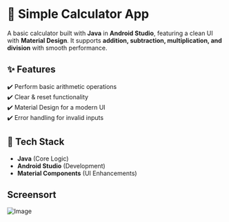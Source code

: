 # 📱 Simple Calculator App  

A basic calculator built with **Java** in **Android Studio**, featuring a clean UI with **Material Design**. It supports **addition, subtraction, multiplication, and division** with smooth performance.  

## ✨ Features  
✔️ Perform basic arithmetic operations  
✔️ Clear & reset functionality  
✔️ Material Design for a modern UI  
✔️ Error handling for invalid inputs  

## 🚀 Tech Stack  
- **Java** (Core Logic)  
- **Android Studio** (Development)  
- **Material Components** (UI Enhancements)


## Screensort 
![Image](https://github.com/user-attachments/assets/15fab564-d562-4ff1-8b96-41bddd21c000)


  
